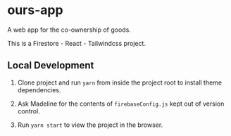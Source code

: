 # ours-app
A web app for the co-ownership of goods.

This is a Firestore - React - Tailwindcss project.

## Local Development

1. Clone project and run `yarn` from inside the project root to install theme dependencies.

2. Ask Madeline for the contents of `firebaseConfig.js` kept out of version control.

3. Run `yarn start` to view the project in the browser.
